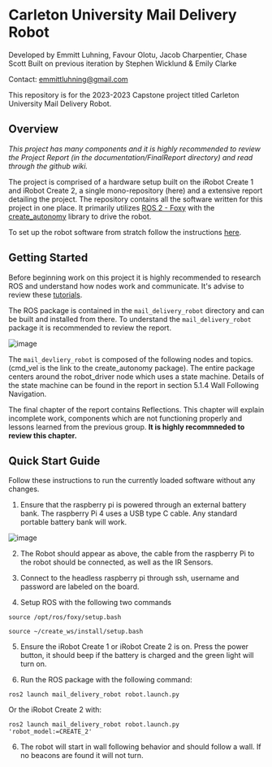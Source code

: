 # Carleton University Mail Delivery Robot
Developed by Emmitt Luhning, Favour Olotu, Jacob Charpentier, Chase Scott
Built on previous iteration by Stephen Wicklund & Emily Clarke  

Contact: emmittluhning@gmail.com

This repository is for the 2023-2023 Capstone project titled Carleton University Mail Delivery Robot.

## Overview

*This project has many components and it is highly recommended to review the Project Report (in the documentation/FinalReport directory) and read through the github wiki.*

The project is comprised of a hardware setup built on the iRobot Create 1 and iRobot Create 2, a single mono-repository (here) and a extensive report detailing the project. The repository contains all the software written for this project in one place. It primarily utilizes [ROS 2 - Foxy](https://docs.ros.org/en/foxy/index.html) with the [create_autonomy](https://github.com/AutonomyLab/create_robot/tree/foxy) library to drive the robot.

To set up the robot software from stratch follow the instructions [here](https://github.com/SteveWick/carleton-mail-delivery-robot/wiki/Robot-Set-up-ROS2).


## Getting Started

Before beginning work on this project it is highly recommended to research ROS and understand how nodes work and communicate. It's advise to review these [tutorials](https://docs.ros.org/en/foxy/Tutorials.html).

The ROS package is contained in the `mail_delivery_robot` directory and can be built and installed from there. To understand the `mail_delivery_robot` package it is recommended to review the report.

![image](https://user-images.githubusercontent.com/24395948/163036269-65eed720-d5c1-4cd5-9d57-b29a84a874de.png)

The `mail_devliery_robot` is composed of the following nodes and topics. (cmd_vel is the link to the create_autonomy package). The entire package centers around the robot_driver node which uses a state machine. Details of the state machine can be found in the report in section 5.1.4 Wall Following Navigation.

The final chapter of the report contains Reflections. This chapter will explain incomplete work, components which are not functioning properly and lessons learned from the previous group. **It is highly recommneded to review this chapter.**


## Quick Start Guide
Follow these instructions to run the currently loaded software without any changes.

1. Ensure that the raspberry pi is powered through an external battery bank. The raspberry Pi 4 uses a USB type C cable. Any standard portable battery bank will work.

![image](https://user-images.githubusercontent.com/24395948/163032276-5105b304-591c-4786-bd1e-547c2c962ddf.png)


2. The Robot should appear as above, the cable from the raspberry Pi to the robot should be connected, as well as the IR Sensors.


4. Connect to the headless raspberry pi through ssh, username and password are labeled on the board.


6. Setup ROS with the following two commands


`source /opt/ros/foxy/setup.bash`


`source ~/create_ws/install/setup.bash`

5. Ensure the iRobot Create 1 or iRobot Create 2 is on. Press the power button, it should beep if the battery is charged and the green light will turn on.

5. Run the ROS package with the following command:


`ros2 launch mail_delivery_robot robot.launch.py`


Or the iRobot Create 2 with:


`ros2 launch mail_delivery_robot robot.launch.py 'robot_model:=CREATE_2'`


6. The robot will start in wall following behavior and should follow a wall. If no beacons are found it will not turn.
